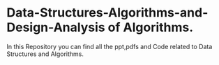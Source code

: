 # Data-Structures-Algorithms-and-Design-Analysis of Algorithms.

In this Repository you can find all the ppt,pdfs and Code related to Data Structures and Algorithms.
